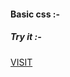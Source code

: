<h4> Basic css :-</h4>
<h5> Try it :-</h5>
<a href="https://mukeshpandey0286.github.io/light-dark-toggle/ "> VISIT </a>
